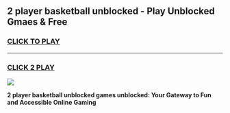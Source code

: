 
## 2 player basketball unblocked - Play Unblocked Gmaes & Free
<h3>
<a href="https://news.freeplayer.one?title=2_player_basketball_unblocked&ref=16F">CLICK TO PLAY</a></h3>
<hr>

<h3>
<a href="https://news.freeplayer.one?title=2_player_basketball_unblocked&ref=16F">CLICK 2 PLAY</a>
  
</h3>

<a href="https://news.freeplayer.one?title=2_player_basketball_unblocked&ref=16F/"><img src="https://clearcache.store/games.png"></a>


**2 player basketball unblocked games unblocked: Your Gateway to Fun and Accessible Online Gaming**
